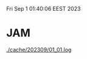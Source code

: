 Fri Sep  1 01:40:06 EEST 2023
# JAM
<a href='./cache/202309/01_01.log'>./cache/202309/01_01.log</a>
